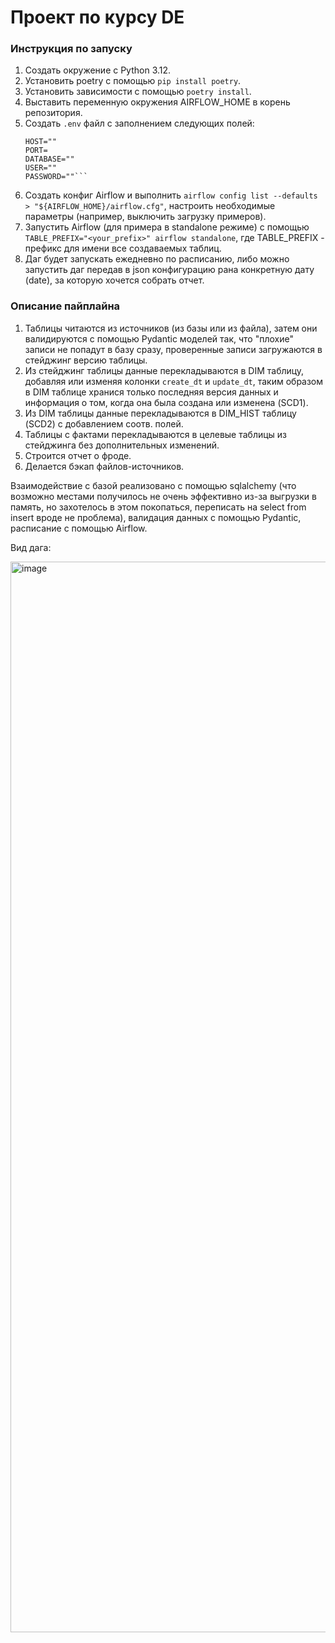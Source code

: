 # Проект по курсу DE

### Инструкция по запуску

1. Создать окружение с Python 3.12.
2. Установить poetry с помощью `pip install poetry`.
3. Установить зависимости с помощью `poetry install`.
4. Выставить переменную окружения AIRFLOW_HOME в корень репозитория.
5. Создать `.env` файл с заполнением следующих полей:
    ```
    HOST=""
    PORT=
    DATABASE=""
    USER=""
    PASSWORD=""```
6. Создать конфиг Airflow и выполнить `airflow config list --defaults > "${AIRFLOW_HOME}/airflow.cfg"`, настроить необходимые параметры (например, выключить загрузку примеров).
7. Запустить Airflow (для примера в standalone режиме) с помощью `TABLE_PREFIX="<your_prefix>" airflow standalone`, где TABLE_PREFIX - префикс для имени все создаваемых таблиц.
8. Даг будет запускать ежедневно по расписанию, либо можно запустить даг передав в json конфигурацию рана конкретную дату (date), за которую хочется собрать отчет.


### Описание пайплайна

1. Таблицы читаются из источников (из базы или из файла), затем они валидируются с помощью Pydantic моделей так, что "плохие" записи не попадут в базу сразу, проверенные записи загружаются в стейджинг версию таблицы.
2. Из стейджинг таблицы данные перекладываются в DIM таблицу, добавляя или изменяя колонки `create_dt` и `update_dt`, таким образом в DIM таблице хранися только последняя версия данных и информация о том, когда она была создана или изменена (SCD1).
3. Из DIM таблицы данные перекладываются в DIM_HIST таблицу (SCD2) с добавлением соотв. полей.
4. Таблицы с фактами перекладываются в целевые таблицы из стейджинга без дополнительных изменений.
5. Строится отчет о фроде.
6. Делается бэкап файлов-источников.

Взаимодействие с базой реализовано с помощью sqlalchemy (что возможно местами получилось не очень эффективно из-за выгрузки в память, но захотелось в этом покопаться, переписать на select from insert вроде не проблема), валидация данных с помощью Pydantic, расписание с помощью Airflow.


Вид дага:

<img width="1713" alt="image" src="https://github.com/user-attachments/assets/3443a5db-37d4-4ab7-bd1e-4c65388eae26" />
